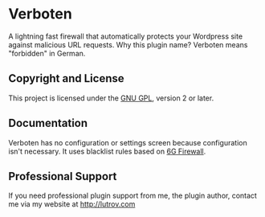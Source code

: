 # Verboten

A lightning fast firewall that automatically protects your Wordpress site against malicious URL requests. Why this plugin name? Verboten means "forbidden" in German.

## Copyright and License

This project is licensed under the [GNU GPL](http://www.gnu.org/licenses/old-licenses/gpl-2.0.html), version 2 or later.

## Documentation

Verboten has no configuration or settings screen because configuration isn't necessary. It uses blacklist rules based on <a href="https://perishablepress.com/6g/" target="_blank">6G Firewall</a>. 

## Professional Support

If you need professional plugin support from me, the plugin author, contact me via my website at http://lutrov.com
